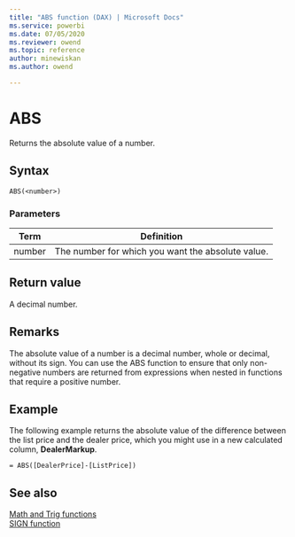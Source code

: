 ```yaml
---
title: "ABS function (DAX) | Microsoft Docs"
ms.service: powerbi
ms.date: 07/05/2020
ms.reviewer: owend
ms.topic: reference
author: minewiskan
ms.author: owend

---
```


# ABS

Returns the absolute value of a number.  
  
## Syntax  
  
```dax
ABS(<number>)  
```
  
### Parameters  
  
|Term|Definition|  
|--------|--------------|  
|number|The number for which you want the absolute value.|  
  
## Return value

A decimal number.  
  
## Remarks

The absolute value of a number is a decimal number, whole or decimal, without its sign. You can use the ABS function to ensure that only non-negative numbers are returned from expressions when nested in functions that require a positive number.  
  
## Example

The following example returns the absolute value of the difference between the list price and the dealer price, which you might use in a new calculated column, **DealerMarkup**.  
  
```dax
= ABS([DealerPrice]-[ListPrice])  
```
  
## See also

[Math and Trig functions](math-and-trig-functions-dax.md)  
[SIGN function](sign-function-dax.md)  
